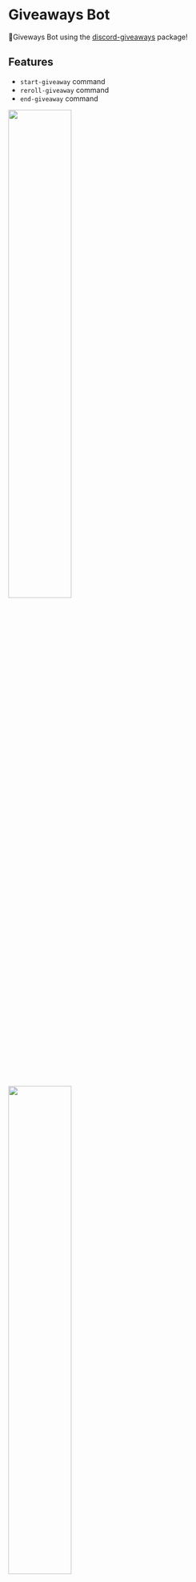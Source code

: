 # Giveaways Bot

🎁Giveways Bot using the [discord-giveaways](https://npmjs.com/discord-giveaways) package!

## Features

* `start-giveaway` command
* `reroll-giveaway` command
* `end-giveaway` command

<img src='https://media.discordapp.net/attachments/787394928585080833/807854212405919754/unknown.png?width=358&height=186' style="width: 50%;"></img>
<img src='https://media.discordapp.net/attachments/787394928585080833/807854502027591720/unknown.png?width=358&height=67' style="width: 50%;"></img>

## Install

* Clone repository:
```sh
git clone https://github.com/Brandonthe/-oosgiveaway
```

* Fill configuration (config.json):
```json
{
    "token": "Your discord bot token",
    "prefix": "g!",
    "everyoneMention": true,
    "hostedBy": true
}
```

* Install dependencies:
```sh
npm install
```

* Start:
```sh
node index.js
```
